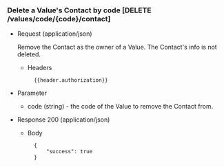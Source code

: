### Delete a Value's Contact by code [DELETE /values/code/{code}/contact]

+ Request (application/json)

    Remove the Contact as the owner of a Value.  The Contact's info is not deleted.

    + Headers
    
            {{header.authorization}}

+ Parameter
    + code (string) - the code of the Value to remove the Contact from.

+ Response 200 (application/json)

    + Body

            {
                "success": true
            }
